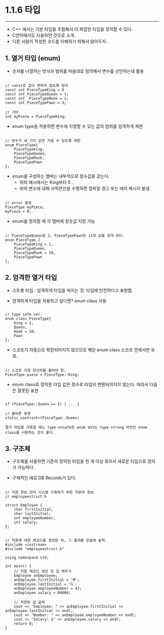 # 1.1.6 타입
---

- C++ 에서는 기본 타입을 조합해서 더 복잡한 타입을 정의할 수 있다.
- C언어에서도 사용하던 것으로 소개.
- 다른 사람이 작성한 코드를 이해하기 위해서 알아두자.

## 1. 열거 타입 (enum)

- 숫자를 나열하는 방식과 범위를 마음대로 정의해서 변수를 선언하는데 활용

```clike

// const로 값이 변하지 않도록 정의
const int PieceTypeKing = 0
const int PieceTypeQueen = 1;
const int  PieceTypeRook = 2;
const int PieceTypePawn = 3;

// 기타
int myPiece = PieceTypeKing;

```

- enum type을 적용하면 변수에 지정할 수 있는 값의 범위를 엄격하게 제한

```clike

// 변수가 네 가지 값만 가질 수 있도록 제한
enum PieceType{
    PieceTypeKing,
    PieceTypeQueen,
    PieceTypeRook,
    PieceTypePawn
};

```

- enum을 구성하는 멤버는 내부적으로 정수값을 갖는다.
    - 위의 예시에서는 King부터 0 ..
    - 위의 변수에 대해 사칙연산을 수행하면 컴파일 경고 또는 에러 메시지 발생.

```clike

// error 발생
PieceType myPiece;
myPiece = 0;

```

- enum을 정의할 때 각 멤버에 정숫값 지정 가능

```clike

// PieceTypeQueen은 2, PieceTypePawn은 11의 값을 갖게 된다.
enum PieceType {
    PieceTypeKing = 1,
    PieceTypeQueen,
    PieceTypeRook = 10,
    PieceTypePawn
};

```


## 2. 엄격한 열거 타입

- 스트롱 타입 : 엄격하게 타입을 따지는 것. 타입에 안전하다고 표현함.

- 엄격하게 타입을 적용하고 싶다면? enum class 사용.

```clike

// type safe ver.
enum class PieceType{
    King = 1,
    Queen,
    Rook = 10,
    Pawn
};

```

- 스코프가 자동으로 확장되어지지 않으므로 해당 enum class 스코프 안에서만 유효.

```clike

// 스코프 지정 연산자를 붙여야 함.
PieceType piece = PieceType::King;

```

- enum class로 정의한 타입 값은 정수로 타입이 변환되어지지 않는다. 따라서 다음은 잘못된 표현

```clike

if (PieceType::Queen == 2) { ... }

// 올바른 표현
static_cast<int>(PieceType::Queen)

```

    열거 타입을 사용할 때는 type-unsafe한 enum 보다는 type-strong 버전인 enum class를 사용하는 것이 좋다.


## 3. 구조체

- 구조체를 사용하면 기존의 정의된 타입을 한 개 이상 묶어서 새로운 타입으로 정의가 가능하다.

- 구체적인 예로 DB Records가 있다.

```clike

// 직원 정보 관리 시스템 구축하기 위한 직원의 정보
// employeestruct.h

struct Employee {
    char firstInitial;
    char lastInitial;
    int employeeNumber;
    int salary;
};
```

```clike

// 직원에 대한 레코드를 생성한 뒤, 그 결과를 콘솔에 출력.
#include <iostream>
#include "employeestruct.h"

using namespace std;

int main() {
    // 직원 레코드 생성 및 값 채우기
    Employee anEmployee;
    anEmployee.firstInitial = 'M';
    anEmployee.lastInitial = 'G';
    anEmployee.employeeNumber = 42;
    anEmployee.salary = 80000;

    // 저장된 값 출력
    cout << "Employee: " << anEmployee.firstInitial << anEmployee.lastInitial << endl;
    cout << "Number: " << anEmployee.employeeNumber << endl;
    cout << "Salary: $" << anEmployee.salary << endl;
    return 0;
}

```